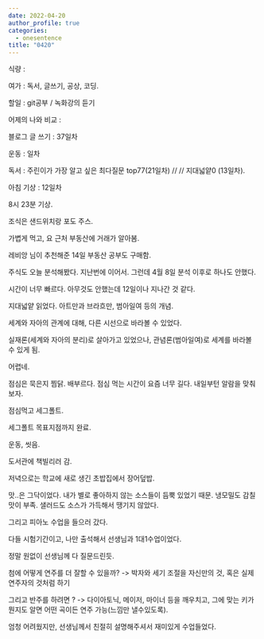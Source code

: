 ```yaml
---
date: 2022-04-20
author_profile: true
categories:
  - onesentence
title: "0420"
---
```


식량 : 

여가 : 독서, 글쓰기, 공상, 코딩.

할일 : git공부 / 녹화강의 듣기

어제의 나와 비교 : 


블로그 글 쓰기 : 37일차

운동 : 일차

독서 : 주린이가 가장 알고 싶은 최다질문 top77(21일차) // // 지대넓얕0 (13일차).

아침 기상 : 12일차



8시 23분 기상.

조식은 샌드위치랑 포도 주스.

가볍게 먹고, 요 근처 부동산에 거래가 알아봄. 

레비앙 님이 추천해준 14일 부동산 공부도 구매함.

주식도 오늘 분석해봤다. 지난번에 이어서. 그런데 4월 8일 분석 이후로 하나도 안했다. 

시간이 너무 빠르다. 아무것도 안했는데 12일이나 지나간 것 같다.

지대넓얕 읽었다. 아트만과 브라흐만, 범아일여 등의 개념. 

세계와 자아의 관계에 대해, 다른 시선으로 바라볼 수 있었다.

실재론(세계와 자아의 분리)로 살아가고 있었으나, 관념론(범아일여)로 세계를 바라볼 수 있게 됨.

어렵네.

점심은 묵은지 찜닭. 배부르다. 점심 먹는 시간이 요즘 너무 길다. 내일부턴 알람을 맞춰보자.

점심먹고 세그폴트.

세그폴트 목표지점까지 완료.

운동, 씻음.

도서관에 책빌리러 감.

저녁으로는 학교에 새로 생긴 초밥집에서 장어덮밥. 

맛..은 그닥이었다. 내가 별로 좋아하지 않는 소스들이 듬뿍 있었기 때문. 냉모밀도 감칠맛이 부족. 샐러드도 소스가 가득해서 땡기지 않았다.

그리고 피아노 수업을 들으러 갔다.

다들 시험기간이고, 나만 출석해서 선생님과 1대1수업이었다.

정말 원없이 선생님께 다 질문드린듯.

첨에 어떻게 연주를 더 잘할 수 있을까? -> 박자와 세기 조절을 자신만의 것, 혹은 실제 연주자의 것처럼 하기

그리고 반주를 하려면 ? -> 다이아토닉, 메이저, 마이너 등을 깨우치고, 그에 맞는 키가 뭔지도 알면 어떤 곡이든 연주 가능(느낌만 낼수있도록).

엄청 어려웠지만, 선생님께서 친절히 설명해주셔서 재미있게 수업들었다.

